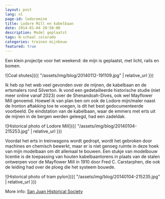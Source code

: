 ```yaml
---
layout: post
lang: nl
page-id: lodoremine
title: Lodore Mill en kabelbaan
date: 2014-01-04 20:50:00
description: Model geplaatst
tags: N-schaal colorado
categories: treinen mijnbouw
featured: true
---
```


Een klein projectje voor het weekend: de mijn is geplaatst, met licht, rails en bomen.

![Coal shutes]({{ "/assets/img/blog/20140112-191109.jpg" | relative_url }})

Ik heb op het web veel gevonden over de mijnen, de kabelbaan en de ertsmalers rond Silverton. Ik vond een gedetailleerde historische studie (niet meer online vanaf 2023) over de Shenandoah-Dives, ook wel Mayflower Mill genoemd. Hoewel ik van plan ben om ook de Lodore mijn/maler naast de Ironton aftakking toe te voegen, is dit het best gedocumenteerde voorbeeld. De eindstation van de kabelbaan, waar de emmers met erts uit de mijnen in de bergen werden geleegd, had een zadeldak.

![Historical photo of Lodore Mill]({{ "/assets/img/blog/20140104-215253.jpg" | relative_url }})

Voordat het erts in treinwagons wordt gedropt, wordt het gebroken door machines en chemisch bewerkt,
maar er is niet genoeg ruimte in deze hoek van mijn modelbaan om dit allemaal te bouwen. Een stukje
van modelbouw licentie is de toepassing van houten kabelbaantorens in plaats van de stalen
ontwerpen voor de Mayflower Mill in 1910 door Fred C. Carstarphen, die ook de leiding had over de
ploeg die het systeem bouwde.

![Historical photo of tram pylon]({{ "/assets/img/blog/20140104-215235.jpg" | relative_url }})

More info: [San Juan Historical Society](https://sanjuancountyhistoricalsociety.org/mayflower-mill.html#.UshwpH-9KSM)
